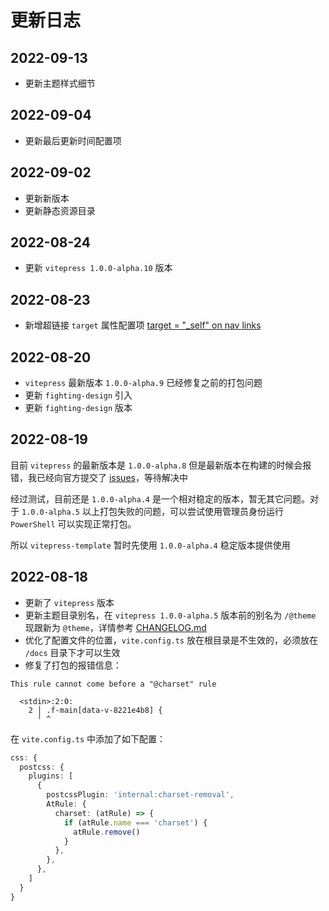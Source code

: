 # 更新日志

## 2022-09-13

- 更新主题样式细节

## 2022-09-04

- 更新最后更新时间配置项

## 2022-09-02

- 更新新版本
- 更新静态资源目录

## 2022-08-24

- 更新 `vitepress 1.0.0-alpha.10` 版本

## 2022-08-23

- 新增超链接 `target` 属性配置项 [target = "\_self" on nav links](https://github.com/vuejs/vitepress/discussions/1015#discussioncomment-3177860)

## 2022-08-20

- `vitepress` 最新版本 `1.0.0-alpha.9` 已经修复之前的打包问题
- 更新 `fighting-design` 引入
- 更新 `fighting-design` 版本

## 2022-08-19

目前 `vitepress` 的最新版本是 `1.0.0-alpha.8` 但是最新版本在构建的时候会报错，我已经向官方提交了 [issues](https://github.com/vuejs/vitepress/issues/1209)，等待解决中

经过测试，目前还是 `1.0.0-alpha.4` 是一个相对稳定的版本，暂无其它问题。对于 `1.0.0-alpha.5` 以上打包失败的问题，可以尝试使用管理员身份运行 `PowerShell` 可以实现正常打包。

所以 `vitepress-template` 暂时先使用 `1.0.0-alpha.4` 稳定版本提供使用

## 2022-08-18

- 更新了 `vitepress` 版本
- 更新主题目录别名，在 `vitepress 1.0.0-alpha.5` 版本前的别名为 `/@theme` 现跟新为 `@theme`，详情参考 [CHANGELOG.md](https://github.com/vuejs/vitepress/blob/main/CHANGELOG.md)
- 优化了配置文件的位置，`vite.config.ts` 放在根目录是不生效的，必须放在 `/docs` 目录下才可以生效
- 修复了打包的报错信息：

```shell
This rule cannot come before a "@charset" rule

  <stdin>:2:0:
    2 │ .f-main[data-v-8221e4b8] {
      ╵ ^
```

在 `vite.config.ts` 中添加了如下配置：

```ts
css: {
  postcss: {
    plugins: [
      {
        postcssPlugin: 'internal:charset-removal',
        AtRule: {
          charset: (atRule) => {
            if (atRule.name === 'charset') {
              atRule.remove()
            }
          },
        },
      },
    ]
  }
}
```
